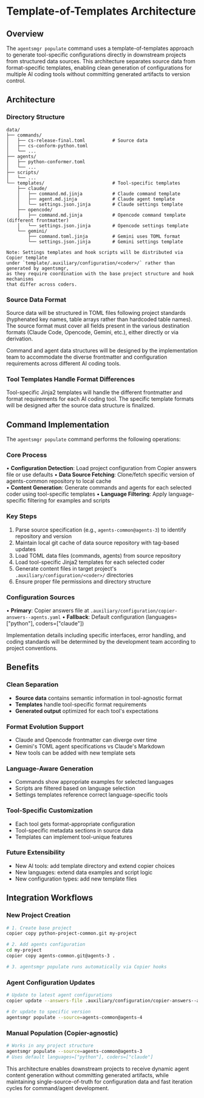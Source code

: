 # Template-of-Templates Architecture

## Overview

The `agentsmgr populate` command uses a template-of-templates approach to generate tool-specific configurations directly in downstream projects from structured data sources. This architecture separates source data from format-specific templates, enabling clean generation of configurations for multiple AI coding tools without committing generated artifacts to version control.

## Architecture

### Directory Structure

```
data/
├── commands/
│   ├── cs-release-final.toml          # Source data
│   ├── cs-conform-python.toml
│   └── ...
├── agents/
│   ├── python-conformer.toml
│   └── ...
├── scripts/
│   └── ...
└── templates/                         # Tool-specific templates  
    ├── claude/
    │   ├── command.md.jinja           # Claude command template
    │   ├── agent.md.jinja             # Claude agent template
    │   └── settings.json.jinja        # Claude settings template
    ├── opencode/
    │   ├── command.md.jinja           # Opencode command template (different frontmatter)
    │   └── settings.json.jinja        # Opencode settings template  
    └── gemini/
        ├── command.toml.jinja         # Gemini uses TOML format
        └── settings.json.jinja        # Gemini settings template

Note: Settings templates and hook scripts will be distributed via Copier template 
under `template/.auxiliary/configuration/<coder>/` rather than generated by agentsmgr, 
as they require coordination with the base project structure and hook mechanisms 
that differ across coders.
```

### Source Data Format

Source data will be structured in TOML files following project standards (hyphenated key names, table arrays rather than hardcoded table names). The source format must cover all fields present in the various destination formats (Claude Code, Opencode, Gemini, etc.), either directly or via derivation.

Command and agent data structures will be designed by the implementation team to accommodate the diverse frontmatter and configuration requirements across different AI coding tools.

### Tool Templates Handle Format Differences

Tool-specific Jinja2 templates will handle the different frontmatter and format requirements for each AI coding tool. The specific template formats will be designed after the source data structure is finalized.

## Command Implementation

The `agentsmgr populate` command performs the following operations:

### Core Process
• **Configuration Detection**: Load project configuration from Copier answers file or use defaults
• **Data Source Fetching**: Clone/fetch specific version of agents-common repository to local cache  
• **Content Generation**: Generate commands and agents for each selected coder using tool-specific templates
• **Language Filtering**: Apply language-specific filtering for examples and scripts

### Key Steps
1. Parse source specification (e.g., `agents-common@agents-3`) to identify repository and version
2. Maintain local git cache of data source repository with tag-based updates
3. Load TOML data files (commands, agents) from source repository
4. Load tool-specific Jinja2 templates for each selected coder
5. Generate content files in target project's `.auxiliary/configuration/<coder>/` directories
6. Ensure proper file permissions and directory structure

### Configuration Sources
• **Primary**: Copier answers file at `.auxiliary/configuration/copier-answers--agents.yaml`
• **Fallback**: Default configuration (languages=["python"], coders=["claude"])

Implementation details including specific interfaces, error handling, and coding standards will be determined by the development team according to project conventions.

## Benefits

### Clean Separation
- **Source data** contains semantic information in tool-agnostic format
- **Templates** handle tool-specific format requirements  
- **Generated output** optimized for each tool's expectations

### Format Evolution Support
- Claude and Opencode frontmatter can diverge over time
- Gemini's TOML agent specifications vs Claude's Markdown
- New tools can be added with new template sets

### Language-Aware Generation
- Commands show appropriate examples for selected languages
- Scripts are filtered based on language selection
- Settings templates reference correct language-specific tools

### Tool-Specific Customization
- Each tool gets format-appropriate configuration
- Tool-specific metadata sections in source data
- Templates can implement tool-unique features

### Future Extensibility
- New AI tools: add template directory and extend copier choices
- New languages: extend data examples and script logic
- New configuration types: add new template files

## Integration Workflows

### New Project Creation
```bash
# 1. Create base project
copier copy python-project-common.git my-project

# 2. Add agents configuration  
cd my-project
copier copy agents-common.git@agents-3 .

# 3. agentsmgr populate runs automatically via Copier hooks
```

### Agent Configuration Updates  
```bash
# Update to latest agent configurations
copier update --answers-file .auxiliary/configuration/copier-answers--agents.yaml --skip-answered

# Or update to specific version
agentsmgr populate --source=agents-common@agents-4
```

### Manual Population (Copier-agnostic)
```bash
# Works in any project structure
agentsmgr populate --source=agents-common@agents-3
# Uses default languages=["python"], coders=["claude"]
```

This architecture enables downstream projects to receive dynamic agent content generation without committing generated artifacts, while maintaining single-source-of-truth for configuration data and fast iteration cycles for command/agent development.